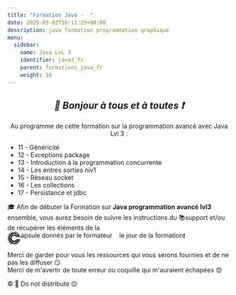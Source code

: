 ```yaml
---
title: "Formation Java -  "
date: 2025-03-02T10:11:29+00:00
description: java formation programmation graphique
menu:
  sidebar:
    name: Java LvL 3
    identifier: java3_fr
    parent: formations_java_fr
    weight: 10
---
```

*<center>:loudspeaker: Bonjour à tous et à toutes :heavy_exclamation_mark:</center>*
-

<div class="d-sm-block alert alert-info " > <center>
<i class="fas fa-info-circle " style="color: blue;"></i> Au programme de cette formation sur la programmation avancé avec <i class="fa-brands fa-java fa-2xl"></i> Java Lvl 3 : </center>
<span class="text-left">

- 11 - Généricité
- 12 - Exceptions package
- 13 - Introduction à la programmation concurrente
- 14 - Les entres sorties niv1
- 15 - Réseau socket
- 16 - Les collections
- 17 - Persistance et jdbc


</div>


<div class="d-sm-block  alert alert-success  text-left" role="alert">

:mortar_board: Afin de débuter la Formation sur **<i class="fa-brands fa-java fa-2xl"></i>Java programmation avancé lvl3** ensemble, vous aurez besoin de suivre les instructions du :books:support et/ou de récupérer les éléments de la <span style='display:FLEX;margin:0'> <img style="vertical-align: bottom;" src="/images/icones/w30/capsule_30.png" alt="C">apsule donnés par le formateur &nbsp; <i class="fas fa-chalkboard-teacher"></i> &nbsp; le jour de la formation :exclamation:

</div>

Merci de garder pour vous les ressources qui vous serons fournies et de ne pas les diffuser :smirk:  
Merci de m'avertir de toute erreur ou coquille qui m'auraient échapées :heart_eyes:

:copyright: :no_entry_sign: Do not distribute :relieved: